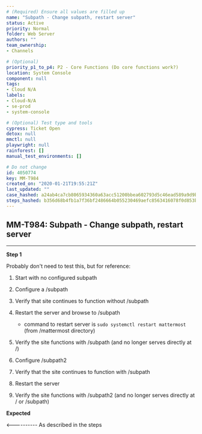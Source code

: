 ```yaml
---
# (Required) Ensure all values are filled up
name: "Subpath - Change subpath, restart server"
status: Active
priority: Normal
folder: Web Server
authors: ""
team_ownership: 
- Channels

# (Optional)
priority_p1_to_p4: P2 - Core Functions (Do core functions work?)
location: System Console
component: null
tags: 
- Cloud N/A
labels: 
- Cloud-N/A
- se-prod
- system-console

# (Optional) Test type and tools
cypress: Ticket Open
detox: null
mmctl: null
playwright: null
rainforest: []
manual_test_environments: []

# Do not change
id: 4050774
key: MM-T984
created_on: "2020-01-21T19:55:21Z"
last_updated: ""
case_hashed: a24ab4ca7cb8065934360a63acc51200bbea602793d5c46ead589a9d9b08f506101a640c7a75ba58df992ce69f50da33
steps_hashed: b356d68b4fb1a7f36bf2486664b055230469aefc8563416078f0d853be3b927c2f7ccd8380e0710aac376bf81901344c
---
```


<!-- (Auto-generated) Based on frontmatter's "key" and "name" -->

## MM-T984: Subpath - Change subpath, restart server

---

**Step 1**

Probably don't need to test this, but for reference:

1. Start with no configured subpath

2. Configure a /subpath

3. Verify that site continues to function without /subpath

4. Restart the server and browse to /subpath

   - command to restart server is `sudo systemctl restart mattermost` (from /mattermost directory)

5. Verify the site functions with /subpath (and no longer serves directly at /)

6. Configure /subpath2

7. Verify that the site continues to function with /subpath

8. Restart the server

9. Verify the site functions with /subpath2 (and no longer serves directly at / or /subpath)

**Expected**

<---------- As described in the steps
